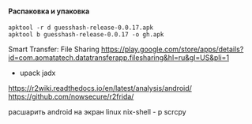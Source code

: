 #### Распаковка и упаковка

```
apktool -r d guesshash-release-0.0.17.apk
apktool b guesshash-release-0.0.17 -o gh.apk
```

Smart Transfer: File Sharing
https://play.google.com/store/apps/details?id=com.aomatatech.datatransferapp.filesharing&hl=ru&gl=US&pli=1

- upack
jadx

https://r2wiki.readthedocs.io/en/latest/analysis/android/
https://github.com/nowsecure/r2frida/


расшарить android на экран linux
nix-shell - p scrcpy
